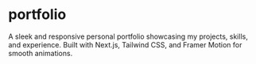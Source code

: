 # portfolio
A sleek and responsive personal portfolio showcasing my projects, skills, and experience. Built with Next.js, Tailwind CSS, and Framer Motion for smooth animations.
